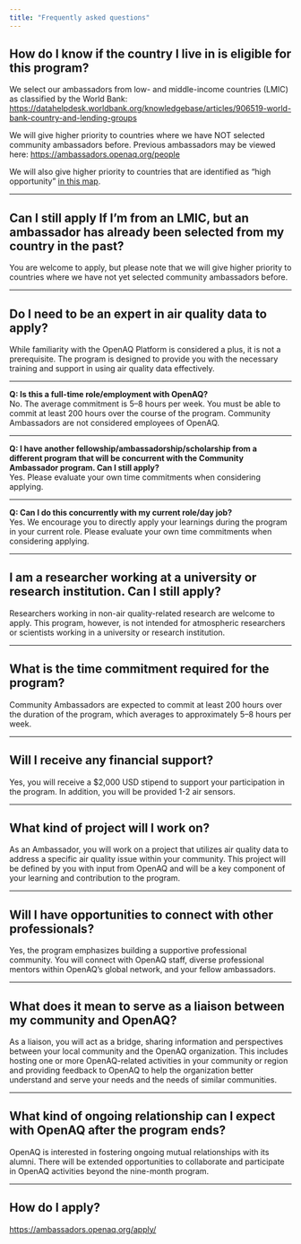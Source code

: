 ```yaml
---
title: "Frequently asked questions"
---
```


## How do I know if the country I live in is eligible for this program?

We select our ambassadors from low- and middle-income countries (LMIC) as classified by the World Bank: <a rel="noopener noreferrer" target="_blank" href="https://datahelpdesk.worldbank.org/knowledgebase/articles/906519-world-bank-country-and-lending-groups">https://datahelpdesk.worldbank.org/knowledgebase/articles/906519-world-bank-country-and-lending-groups</a>

We will give higher priority to countries where we have NOT selected community ambassadors before. Previous ambassadors may be viewed here: <a rel="noopener noreferrer" target="_blank" href="/people/">https://ambassadors.openaq.org/people</a>

We will also give higher priority to countries that are identified as “high opportunity” <a rel="noopener noreferrer" target="_blank" href="https://aqfund.epic.uchicago.edu/opportunity-map/">in this map</a>.

---

## Can I still apply If I’m from an LMIC, but an ambassador has already been selected from my country in the past?

You are welcome to apply, but please note that we will give higher priority to countries where we have not yet selected community ambassadors before.

---

## Do I need to be an expert in air quality data to apply?

While familiarity with the OpenAQ Platform is considered a plus, it is not a prerequisite. The program is designed to provide you with the necessary training and support in using air quality data effectively.

---

**Q: Is this a full-time role/employment with OpenAQ?**  
No. The average commitment is 5–8 hours per week. You must be able to commit at least 200 hours over the course of the program. Community Ambassadors are not considered employees of OpenAQ.

---

**Q: I have another fellowship/ambassadorship/scholarship from a different program that will be concurrent with the Community Ambassador program. Can I still apply?**  
Yes. Please evaluate your own time commitments when considering applying.

---

**Q: Can I do this concurrently with my current role/day job?**  
Yes. We encourage you to directly apply your learnings during the program in your current role. Please evaluate your own time commitments when considering applying.

---

## I am a researcher working at a university or research institution. Can I still apply?

Researchers working in non-air quality-related research are welcome to apply. This program, however, is not intended for atmospheric researchers or scientists working in a university or research institution.

---

## What is the time commitment required for the program?

Community Ambassadors are expected to commit at least 200 hours over the duration of the program, which averages to approximately 5–8 hours per week.

---

## Will I receive any financial support?

Yes, you will receive a $2,000 USD stipend to support your participation in the program. In addition, you will be provided 1-2 air sensors.

---

## What kind of project will I work on?

As an Ambassador, you will work on a project that utilizes air quality data to address a specific air quality issue within your community. This project will be defined by you with input from OpenAQ and will be a key component of your learning and contribution to the program.

---

## Will I have opportunities to connect with other professionals?

Yes, the program emphasizes building a supportive professional community. You will connect with OpenAQ staff, diverse professional mentors within OpenAQ’s global network, and your fellow ambassadors.

---

## What does it mean to serve as a liaison between my community and OpenAQ?

As a liaison, you will act as a bridge, sharing information and perspectives between your local community and the OpenAQ organization. This includes hosting one or more OpenAQ-related activities in your community or region and providing feedback to OpenAQ to help the organization better understand and serve your needs and the needs of similar communities.

---

## What kind of ongoing relationship can I expect with OpenAQ after the program ends?

OpenAQ is interested in fostering ongoing mutual relationships with its alumni. There will be extended opportunities to collaborate and participate in OpenAQ activities beyond the nine-month program.

---

## How do I apply?

<a rel="noopener noreferrer" target="_blank" href="/apply/">https://ambassadors.openaq.org/apply/</a>
